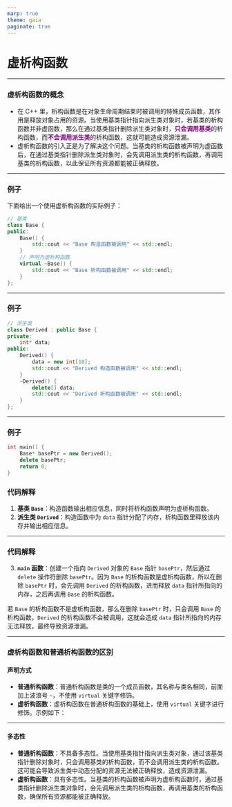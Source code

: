 ```yaml
---
marp: true
theme: gaia
paginate: true
---
```

<style>
   em{
        font-style: normal;
        font-weight: bold;
        color: purple;
   }
</style>

<!-- _class: lead -->
# **虚析构函数**

---

### **虚析构函数的概念**

+ 在 C++ 里，析构函数是在对象生命周期结束时被调用的特殊成员函数，其作用是释放对象占用的资源。当使用基类指针指向派生类对象时，若基类的析构函数并非虚函数，那么在通过基类指针删除派生类对象时，*只会调用基类*的析构函数，而*不会调用派生类*的析构函数，这就可能造成资源泄漏。
+ 虚析构函数的引入正是为了解决这个问题。当基类的析构函数被声明为虚函数后，在通过基类指针删除派生类对象时，会先调用派生类的析构函数，再调用基类的析构函数，以此保证所有资源都能被正确释放。

---

### **例子**
下面给出一个使用虚析构函数的实际例子：

```cpp
// 基类
class Base {
public:
    Base() {
        std::cout << "Base 构造函数被调用" << std::endl;
    }
    // 声明为虚析构函数
    virtual ~Base() {
        std::cout << "Base 析构函数被调用" << std::endl;
    }
};
```

---

### **例子**

```cpp
// 派生类
class Derived : public Base {
private:
    int* data;
public:
    Derived() {
        data = new int[10];
        std::cout << "Derived 构造函数被调用" << std::endl;
    }
    ~Derived() {
        delete[] data;
        std::cout << "Derived 析构函数被调用" << std::endl;
    }
};
```

---

### **例子**

```cpp
int main() {
    Base* basePtr = new Derived();
    delete basePtr;
    return 0;
}
```
### **代码解释**
1. **基类 `Base`**：构造函数输出相应信息，同时将析构函数声明为虚析构函数。
2. **派生类 `Derived`**：构造函数中为 `data` 指针分配了内存，析构函数里释放该内存并输出相应信息。

---

### **代码解释**
3. **`main` 函数**：创建一个指向 `Derived` 对象的 `Base` 指针 `basePtr`，然后通过 `delete` 操作符删除 `basePtr`。因为 `Base` 的析构函数是虚析构函数，所以在删除 `basePtr` 时，会先调用 `Derived` 的析构函数，进而释放 `data` 指针所指向的内存，之后再调用 `Base` 的析构函数。

若 `Base` 的析构函数不是虚析构函数，那么在删除 `basePtr` 时，只会调用 `Base` 的析构函数，`Derived` 的析构函数不会被调用，这就会造成 `data` 指针所指向的内存无法释放，最终导致资源泄漏。

---

### **虚析构函数和普通析构函数的区别**

#### 声明方式
- **普通析构函数**：普通析构函数是类的一个成员函数，其名称与类名相同，前面加上波浪号 `~`，不使用 `virtual` 关键字修饰。
- **虚析构函数**：虚析构函数在普通析构函数的基础上，使用 `virtual` 关键字进行修饰。示例如下：

---

#### 多态性
- **普通析构函数**：不具备多态性。当使用基类指针指向派生类对象，通过该基类指针删除对象时，只会调用基类的析构函数，而不会调用派生类的析构函数。这可能会导致派生类中动态分配的资源无法被正确释放，造成资源泄漏。
- **虚析构函数**：具有多态性。当基类的析构函数被声明为虚析构函数时，通过基类指针删除派生类对象时，会先调用派生类的析构函数，再调用基类的析构函数，确保所有资源都能被正确释放。
